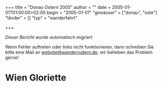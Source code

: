 +++
title = "Donau Ostern 2005"
author = ""
date = 2005-01-01T01:00:00+02:00
begin = "2005-01-01"
"gewässer" = ["donau", "oste"]
"länder" = []
"typ" = "wanderfahrt"

+++


*Dieser Bericht wurde automatisch migriert*

Wenn Fehler auftreten oder links nicht funktionieren, dann schreiben Sie bitte eine Mail an website@wanderrudern.de, wir beheben das Problem gerne!



# Wien Gloriette


